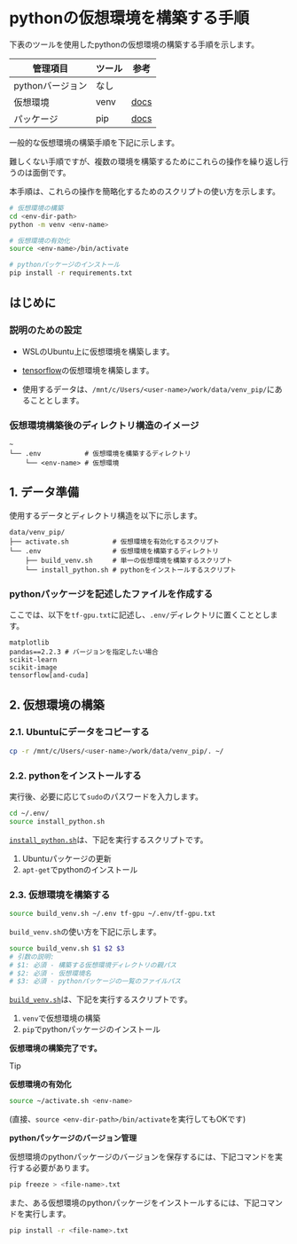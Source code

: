 <!--
    pythonの仮想環境を構築する手順を示す。
 -->

# pythonの仮想環境を構築する手順

下表のツールを使用したpythonの仮想環境の構築する手順を示します。

|管理項目          |ツール    |参考           |
| ---------------- | -------- | ------------- |
|pythonバージョン  |なし      |               |
|仮想環境          |venv      |[docs][venv]   |
|パッケージ        |pip       |[docs][pip]    |

[venv]: https://docs.python.org/ja/3/library/venv.html
[pip]: https://pip.pypa.io/en/stable/

一般的な仮想環境の構築手順を下記に示します。

難しくない手順ですが、複数の環境を構築するためにこれらの操作を繰り返し行うのは面倒です。

本手順は、これらの操作を簡略化するためのスクリプトの使い方を示します。

``` bash
# 仮想環境の構築
cd <env-dir-path>
python -m venv <env-name>

# 仮想環境の有効化
source <env-name>/bin/activate

# pythonパッケージのインストール
pip install -r requirements.txt
```

## はじめに

### 説明のための設定

* WSLのUbuntu上に仮想環境を構築します。

* [tensorflow](https://www.tensorflow.org/)の仮想環境を構築します。

* 使用するデータは、`/mnt/c/Users/<user-name>/work/data/venv_pip/`にあることとします。

### 仮想環境構築後のディレクトリ構造のイメージ

``` none
~
└── .env           # 仮想環境を構築するディレクトリ
    └── <env-name> # 仮想環境
```

## 1. データ準備

使用するデータとディレクトリ構造を以下に示します。

``` none
data/venv_pip/
├── activate.sh           # 仮想環境を有効化するスクリプト
└── .env                  # 仮想環境を構築するディレクトリ
    ├── build_venv.sh     # 単一の仮想環境を構築するスクリプト
    └── install_python.sh # pythonをインストールするスクリプト
```

### pythonパッケージを記述したファイルを作成する

ここでは、以下を`tf-gpu.txt`に記述し、`.env/`ディレクトリに置くこととします。

``` none
matplotlib
pandas==2.2.3 # バージョンを指定したい場合
scikit-learn
scikit-image
tensorflow[and-cuda]
```

## 2. 仮想環境の構築

### 2.1. Ubuntuにデータをコピーする

``` bash
cp -r /mnt/c/Users/<user-name>/work/data/venv_pip/. ~/
```

### 2.2. pythonをインストールする

実行後、必要に応じて`sudo`のパスワードを入力します。

``` bash
cd ~/.env/
source install_python.sh
```

[`install_python.sh`](../data/venv_pip/.env/install_python.sh)は、下記を実行するスクリプトです。

1. Ubuntuパッケージの更新
1. `apt-get`でpythonのインストール

### 2.3. 仮想環境を構築する

``` bash
source build_venv.sh ~/.env tf-gpu ~/.env/tf-gpu.txt
```

`build_venv.sh`の使い方を下記に示します。

``` bash
source build_venv.sh $1 $2 $3
# 引数の説明:
# $1: 必須 - 構築する仮想環境ディレクトリの親パス
# $2: 必須 - 仮想環境名
# $3: 必須 - pythonパッケージの一覧のファイルパス
```

[`build_venv.sh`](../data/venv_pip/.env/build_venv.sh)は、下記を実行するスクリプトです。

1. `venv`で仮想環境の構築
1. `pip`でpythonパッケージのインストール

**仮想環境の構築完了です。**

> [!TIP]
> **仮想環境の有効化**
>
> ``` bash
> source ~/activate.sh <env-name>
> ```
>
> (直接、`source <env-dir-path>/bin/activate`を実行してもOKです)
>
> **pythonパッケージのバージョン管理**
>
> 仮想環境のpythonパッケージのバージョンを保存するには、下記コマンドを実行する必要があります。
>
> ``` bash
> pip freeze > <file-name>.txt
> ```
>
> また、ある仮想環境のpythonパッケージをインストールするには、下記コマンドを実行します。
>
> ``` bash
> pip install -r <file-name>.txt
> ```
